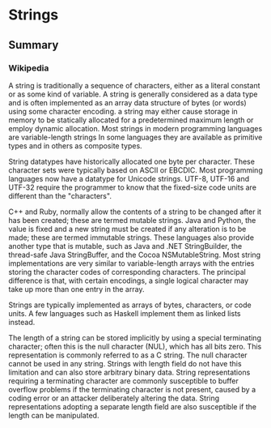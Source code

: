 # Strings

 
## Summary

### Wikipedia
A string is traditionally a sequence of characters, either as a literal constant or as some kind of variable.
A string is generally considered as a data type and is often implemented as an array data structure of bytes (or words) using some character encoding. 
a string may either cause storage in memory to be statically allocated for a predetermined maximum length or employ dynamic allocation. Most strings in modern programming languages are variable-length strings
In some languages they are available as primitive types and in others as composite types.


String datatypes have historically allocated one byte per character. These character sets were typically based on ASCII or EBCDIC. Most programming languages now have a datatype for Unicode strings.  UTF-8, UTF-16 and UTF-32 require the programmer to know that the fixed-size code units are different than the "characters".

C++ and Ruby, normally allow the contents of a string to be changed after it has been created; these are termed mutable strings.  Java and Python, the value is fixed and a new string must be created if any alteration is to be made; these are termed immutable strings. These languages also provide another type that is mutable, such as Java and .NET StringBuilder, the thread-safe Java StringBuffer, and the Cocoa NSMutableString. Most string implementations are very similar to variable-length arrays with the entries storing the character codes of corresponding characters. The principal difference is that, with certain encodings, a single logical character may take up more than one entry in the array.

Strings are typically implemented as arrays of bytes, characters, or code units.  A few languages such as Haskell implement them as linked lists instead.

The length of a string can be stored implicitly by using a special terminating character; often this is the null character (NUL), which has all bits zero. This representation is commonly referred to as a C string. The null character cannot be used in any string. Strings with length field do not have this limitation and can also store arbitrary binary data. String representations requiring a terminating character are commonly susceptible to buffer overflow problems if the terminating character is not present, caused by a coding error or an attacker deliberately altering the data. String representations adopting a separate length field are also susceptible if the length can be manipulated.





